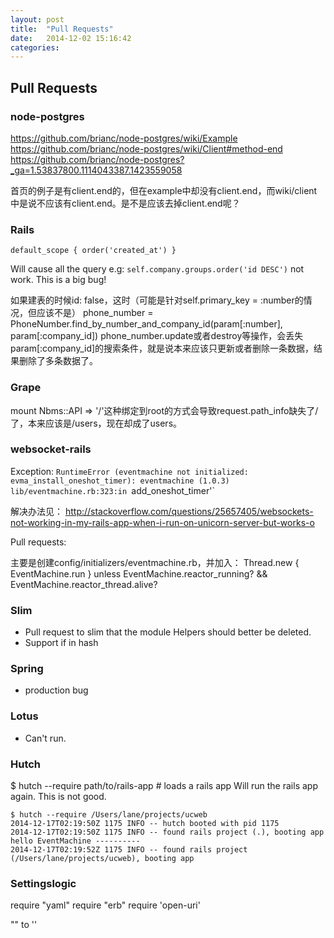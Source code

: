 ```yaml
---
layout: post
title:  "Pull Requests"
date:   2014-12-02 15:16:42
categories: 
---
```

## Pull Requests

### node-postgres
https://github.com/brianc/node-postgres/wiki/Example
https://github.com/brianc/node-postgres/wiki/Client#method-end
https://github.com/brianc/node-postgres?_ga=1.53837800.1114043387.1423559058

首页的例子是有client.end的，但在example中却没有client.end，而wiki/client中是说不应该有client.end。是不是应该去掉client.end呢？

### Rails
    default_scope { order('created_at') }
Will cause all the query e.g: `self.company.groups.order('id DESC')` not work. This is a big bug!

如果建表的时候id: false，这时（可能是针对self.primary_key = :number的情况，但应该不是）
phone_number = PhoneNumber.find_by_number_and_company_id(param[:number], param[:company_id])
phone_number.update或者destroy等操作，会丢失param[:company_id]的搜索条件，就是说本来应该只更新或者删除一条数据，结果删除了多条数据了。

### Grape
mount Nbms::API => '/'这种绑定到root的方式会导致request.path_info缺失了/了，本来应该是/users，现在却成了users。

### websocket-rails
Exception: 
`RuntimeError (eventmachine not initialized: evma_install_oneshot_timer):
  eventmachine (1.0.3) lib/eventmachine.rb:323:in `add_oneshot_timer'`

解决办法见： http://stackoverflow.com/questions/25657405/websockets-not-working-in-my-rails-app-when-i-run-on-unicorn-server-but-works-o  

Pull requests:

主要是创建config/initializers/eventmachine.rb，并加入：
    Thread.new { EventMachine.run } unless EventMachine.reactor_running? && EventMachine.reactor_thread.alive?


### Slim
* Pull request to slim that the module Helpers should better be deleted.
* Support if in hash

### Spring
* production bug

### Lotus
* Can't run.

### Hutch
$ hutch --require path/to/rails-app  # loads a rails app
Will run the rails app again. This is not good.
~~~
$ hutch --require /Users/lane/projects/ucweb
2014-12-17T02:19:50Z 1175 INFO -- hutch booted with pid 1175
2014-12-17T02:19:50Z 1175 INFO -- found rails project (.), booting app
hello EventMachine ----------
2014-12-17T02:19:52Z 1175 INFO -- found rails project (/Users/lane/projects/ucweb), booting app
~~~

### Settingslogic
require "yaml"
require "erb"
require 'open-uri'

"" to ''